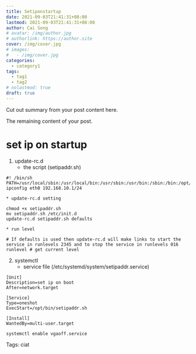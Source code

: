 ```yaml
---
title: Setiponstartup
date: 2021-09-03T21:41:31+08:00
lastmod: 2021-09-03T21:41:31+08:00
author: Cai Song
# avatar: /img/author.jpg
# authorlink: https://author.site
cover: /img/cover.jpg
# images:
#   - /img/cover.jpg
categories:
  - category1
tags:
  - tag1
  - tag2
# nolastmod: true
draft: true
---
```


Cut out summary from your post content here.

<!--more-->

The remaining content of your post.
# set ip on startup
1. update-rc.d
	* the script (setipaddr.sh)
``` shell
#! /bin/sh
PATH=/usr/local/sbin:/usr/local/bin:/usr/sbin:/usr/bin:/sbin:/bin:/opt/bin:$PATH
ipconfig eth0 192.168.10.1/24
```
	* update-rc.d setting
```shell
chmod +x setipaddr.sh
mv setipaddr.sh /etc/init.d
update-rc.d setipaddr.sh defaults
```
	* run level
```shell
# If defaults is used then update-rc.d will make links to start the service in runlevels 2345 and to stop the service in runlevels 016
runlevel # get current level
```

2. systemctl
	*  service file (/etc/systemd/system/setipaddr.service)  
	
```shell
[Unit]
Description=set ip on boot
After=network.target

[Service]
Type=oneshot
ExecStart=/opt/bin/setipaddr.sh

[Install]
WantedBy=multi-user.target
```

```shell
systemctl enable vgaoff.service
```



Tags:
  ciat
